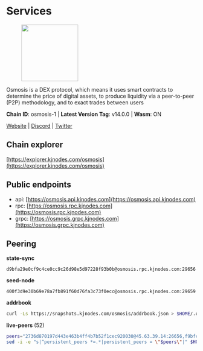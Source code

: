 # Services

<figure><img src="https://raw.githubusercontent.com/kj89/testnet_manuals/main/pingpub/logos/osmosis.png" width="150" alt=""><figcaption></figcaption></figure>

Osmosis is a DEX protocol, which means it uses smart contracts  to determine the price of digital assets, to produce liquidity  via a peer-to-peer (P2P) methodology, and to exact trades between users

**Chain ID**: osmosis-1 | **Latest Version Tag**: v14.0.0 | **Wasm**: ON

[Website](https://osmosis.zone) | [Discord](https://discord.gg/osmosis) | [Twitter](https://twitter.com/osmosiszone)




## Chain explorer
[https://explorer.kjnodes.com/osmosis](https://explorer.kjnodes.com/osmosis)

## Public endpoints

* api: [https://osmosis.api.kjnodes.com](https://osmosis.api.kjnodes.com)
* rpc: [https://osmosis.rpc.kjnodes.com](https://osmosis.rpc.kjnodes.com)
* grpc: [https://osmosis.grpc.kjnodes.com](https://osmosis.grpc.kjnodes.com)

## Peering

**state-sync**

```text
d9bfa29e0cf9c4ce0cc9c26d98e5d97228f93b0b@osmosis.rpc.kjnodes.com:29656
```

**seed-node**

```text
400f3d9e30b69e78a7fb891f60d76fa3c73f0ecc@osmosis.rpc.kjnodes.com:29659
```

**addrbook**
```bash
curl -Ls https://snapshots.kjnodes.com/osmosis/addrbook.json > $HOME/.osmosisd/config/addrbook.json
```

**live-peers** (52)
```bash
peers="2736d870197d443e463b4ff4b7b52f1cec920030@45.63.39.14:26656,f9bfc7f25f63bd7e392fbe5465126b311465cbce@65.108.78.186:26656,9f2489016bcf055fde40498f54bf893f3a00f9de@138.201.85.176:26656,173751092c573b78d0dd40677dc7d7f5b546dcfd@94.130.207.9:26656,f52f76f144c93e0e8313dce465b8c00afe2fc4e6@89.149.218.123:26656,797094953d830f8727f3b5175f2b205df16d5867@45.77.212.231:26656,31e7a8b8cc97e85472c609f9d220fdd9536d4f4d@94.130.220.54:26656,20913e92e8b9ea2d80ad34edd9b52e97886cf616@54.37.30.181:26656,32e9d4a7413dd5393c8be004bee68dea683be839@65.21.227.95:2004,407267ac44b20a0a4258d0bbca1c9f657bf88d08@74.118.143.19:26656,d9bfa29e0cf9c4ce0cc9c26d98e5d97228f93b0b@65.109.88.38:29656,01ce9f04c0293a3c4fb28006c526284eccfc59a7@144.76.117.155:26656,ec929701754be057fb38c824fc127e26add9c900@138.201.121.185:26666,74e8ba742d8312c250f3237c8c8f3f951c01f9df@95.216.4.104:26656,a2024229e2eed1650ba3a3ea9db67fa318dc232e@142.132.199.3:26656,fced2c95050c0d4781b76cd2b0a93efae03cb395@65.108.77.93:26656,724cef11bbe866269b3d67f7dd5ea539cc4096bf@198.244.164.186:26656,4d659b7b244a68913bfbdc6c9e7aa1a64391238e@74.118.139.59:26656,f4b811759e55f665180545ad5e1b42573f660861@135.181.181.251:26656,5e9051d2ae7d9be1656a5348ad0916f255b96c73@135.181.214.17:26656,34340a9151d4a97a850d2cd64d8778279faf3f96@194.163.181.100:26656,bfb67b2ae345955d6bc0991450120669c683386e@149.56.25.66:26656,30e9432879d5b0976b88e52120dc12338e40fc33@65.108.108.176:26656,42745690b41f6a7515c4a87d88efda2e82b55b76@78.46.94.183:26656,43785e5ffd8783393ea8094f77efcee5bdbcdce3@78.141.244.18:26656,0419c998d6aac0afdb05808ad9a935670248e209@65.108.204.56:26656,f9a920a61ee994b12b77178dd5f1fc1ed39b7cd2@142.132.255.49:26656,6178f129efa76d235436e2156959d0acb4772c6a@65.108.128.168:36656,2f4c0337b2522034a614a5cb2c61a891fe753c03@5.9.81.187:29656,569aac51b04607a18696c63035586816dec85511@157.90.213.235:26656,c5358545d951ae666c695903036c1e93578951eb@135.181.176.113:26656,b69e57cd6f796ac5d6efb1a834163365c37cbfa8@78.46.69.29:26656,42f42a4b3527b927d5002d45abd37f66ecdd4861@51.178.74.75:16656,7c28e9f02c998d84a4f617c3852b7794dc2883fd@88.99.253.55:26656,31d2c86f7957e2db91297e54c3b0456ea06c2250@173.67.177.115:26656,71f2451869d7363ce5d91366143de63069641303@65.108.71.166:33656,e0fbdbdce6ec8797412751edd00fbaf114c42fad@34.220.226.204:26656,d4e6a9d74abbf4676c8fd2d58d27fc24b59056b9@143.198.22.206:26656,3197daa0ee5245b17a546be032ff0f6814e1d1db@148.251.191.239:26656,e153cc49052d67280dfdd6d660f3d98622905850@209.133.193.74:26656,a6283307952423c1751431c220d11ed36b61ed84@143.110.237.113:26656,4e38d3caa1554d7f46a2654fa9997554c13f61f2@95.216.96.61:26656,47e4075978458bfc382630b2a46aabbbbf7977b2@143.198.234.114:26656,d90150d606724bb19d533f861024174f3aa42351@213.239.213.115:26656,b04794731b9aa16d1aab035b58c2012e9a0fea8b@50.21.167.184:26656,60a2c89e7253502e93517a026f44a2431cc81230@220.85.113.39:26656,1c02ae0be21e3b08d9beadf91c26aec4193d2659@135.181.22.238:26656,b15ff06834de16016d8d905162e1365423d21a66@35.172.193.124:26656,259ab883ee76f92e82f8f14d463aaaa09d857fb9@144.76.70.108:9010,6b1dd134b30aeaeb2f21f33bd2cd0370a2275501@138.68.6.165:26656,8e72d0b37a9dc16ea58c0da705caa6530badd6ce@138.197.68.193:26656,4a837e3411b0281f00c07706cfea72d3ebc575f1@176.9.38.49:26656"
sed -i -e "s|^persistent_peers *=.*|persistent_peers = \"$peers\"|" $HOME/.osmosisd/config/config.toml
```
